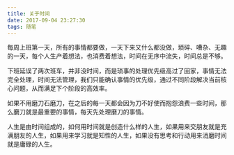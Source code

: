 ```yaml
---
title: 关于时间
date: 2017-09-04 23:27:30
tags: 随笔
---
```


每周上班第一天，所有的事情都要做，一天下来又什么都没做，琐碎、嘈杂、无趣的一天，每个人生产着想法，也消费着想法，时间在无序中流失，时间总是不够。

下班延误了两次班车，并非没时间，而是琐事的处理优先级高过了回家，事情无法完全处理，时间无法管理，我们只能确认事情的优先级，通过不同阶段解决当前核心问题，从而满足下个阶段的高效率。

如果不用磨刀石磨刀，在之后的每一天都会因为刀不好使而抱怨浪费一些时间，那么磨刀就是最重要的事情，每天先处理磨刀的事情。

人生是由时间组成的，如何用时间就是创造什么样的人生，如果用来交朋友就是充满朋友的人生，如果用来学习就是知性的人生，如果没有思考和行动用来消磨时间就是庸碌的人生。